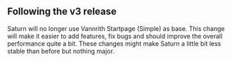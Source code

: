 ## Following the v3 release 
Saturn will no longer use Vannrith Startpage (Simple) as base. This change will make it easier to add features, fix bugs and 
should improve the overall performance quite a bit. These changes might make Saturn a little bit less stable than before but nothing major.

